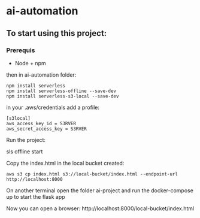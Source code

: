 # ai-automation


## To start using this project:

### Prerequis

- Node + npm

then in ai-automation folder:


```
npm install serverless
npm install serverless-offline --save-dev
npm install serverless-s3-local --save-dev
```


in your .aws/credentials add a profile:


```
[s3local]
aws_access_key_id = S3RVER
aws_secret_access_key = S3RVER
```

Run the project:

sls offline start


Copy the index.html in the local bucket created:

```
aws s3 cp index.html s3://local-bucket/index.html --endpoint-url http://localhost:8000
```

On another terminal open the folder ai-project and run the docker-compose up to start the flask app

Now you can open a browser:
http://localhost:8000/local-bucket/index.html

